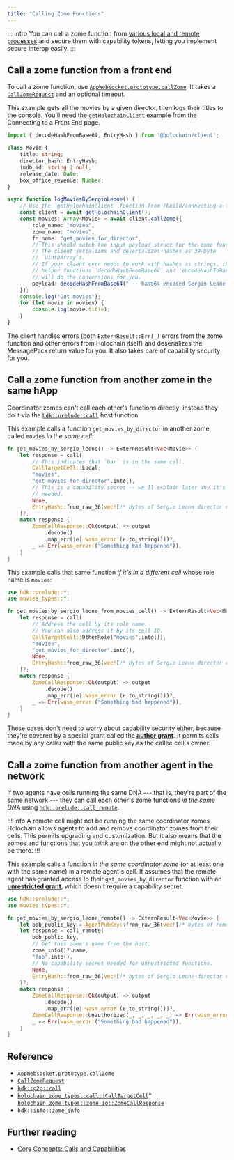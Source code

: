 ```yaml
---
title: "Calling Zome Functions"
---
```


::: intro
You can call a zome function from [various local and remote processes](/build/connecting-the-parts/#what-processes-can-connect-to-a-happ) and secure them with capability tokens, letting you implement secure interop easily.
:::

## Call a zome function from a front end

To call a zome function, use [`AppWebsocket.prototype.callZome`](https://github.com/holochain/holochain-client-js/blob/main/docs/client.appwebsocket.callzome.md). It takes a [`CallZomeRequest`](https://github.com/holochain/holochain-client-js/blob/main/docs/client.callzomerequest.md) and an optional timeout.

This example gets all the movies by a given director, then logs their titles to the console. You'll need the [`getHolochainClient` example](/build/connecting-a-front-end/#connect-to-a-happ-with-the-javascript-client) from the Connecting to a Front End page.

```typescript
import { decodeHashFromBase64, EntryHash } from '@holochain/client';

class Movie {
    title: string;
    director_hash: EntryHash;
    imdb_id: string | null;
    release_date: Date;
    box_office_revenue: Number;
}

async function logMoviesBySergioLeone() {
    // Use the `getHolochainClient` function from /build/connecting-a-front-end/
    const client = await getHolochainClient();
    const movies: Array<Movie> = await client.callZome({
        role_name: "movies",
        zome_name: "movies",
        fn_name: "get_movies_for_director",
        // This should match the input payload struct for the zome function.
        // The client serializes and deserializes hashes as 39-byte
        // `Uint8Array`s.
        // If your client ever needs to work with hashes as strings, the
        // helper functions `decodeHashFromBase64` and `encodeHashToBase64`
        // will do the conversions for you.
        payload: decodeHashFromBase64(" -- base64-encoded Sergio Leone hash -- ")
    });
    console.log("Got movies");
    for (let movie in movies) {
        console.log(movie.title);
    }
}
```

The client handles errors (both `ExternResult::Err(_)` errors from the zome function and other errors from Holochain itself) and deserializes the MessagePack return value for you. It also takes care of capability security<!--TODO: link when written --> for you.

## Call a zome function from another zome in the same hApp

Coordinator zomes can't call each other's functions directly; instead they do it via the [`hdk::prelude::call`](https://docs.rs/hdk/latest/hdk/p2p/fn.call.html) host function.

This example calls a function `get_movies_by_director` in another zome called `movies` _in the same cell_:

```rust
fn get_movies_by_sergio_leone() -> ExternResult<Vec<Movie>> {
    let response = call(
        // This indicates that `bar` is in the same cell.
        CallTargetCell::Local,
        "movies",
        "get_movies_for_director".into(),
        // This is a capability secret -- we'll explain later why it's not
        // needed.
        None,
        EntryHash::from_raw_36(vec![/* bytes of Sergio Leone director entry's hash */]),
    )?;
    match response {
        ZomeCallResponse::Ok(output) => output
            .decode()
            .map_err(|e| wasm_error!(e.to_string()))?,
        _ => Err(wasm_error!("Something bad happened")),
    }
}
```

This example calls that same function _if it's in a different cell_ whose role name is `movies`:

```rust
use hdk::prelude::*;
use movies_types::*;

fn get_movies_by_sergio_leone_from_movies_cell() -> ExternResult<Vec<Movie>> {
    let response = call(
        // Address the cell by its role name.
        // You can also address it by its cell ID.
        CallTargetCell::OtherRole("movies".into()),
        "movies",
        "get_movies_for_director".into(),
        None,
        EntryHash::from_raw_36(vec![/* bytes of Sergio Leone director entry's hash */]),
    )?;
    match response {
        ZomeCallResponse::Ok(output) => output
            .decode()
            .map_err(|e| wasm_error!(e.to_string()))?,
        _ => Err(wasm_error!("Something bad happened")),
    }
}
```

These cases don't need to worry about capability security either, because they're covered by a special grant called the [**author grant**](/concepts/8_calls_capabilities/#author-grant). It permits calls made by any caller with the same public key as the callee cell's owner.

## Call a zome function from another agent in the network

If two agents have cells running the same DNA --- that is, they're part of the same network --- they can call each other's zome functions _in the same DNA_ using [`hdk::prelude::call_remote`](https://docs.rs/hdk/latest/hdk/p2p/fn.call_remote.html).

!!! info A remote cell might not be running the same coordinator zomes
Holochain allows agents to add and remove coordinator zomes from their cells. This permits upgrading and customization. But it also means that the zomes and functions that you _think_ are on the other end might not actually be there.
!!!

This example calls a function _in the same coordinator zome_ (or at least one with the same name) in a remote agent's cell. It assumes that the remote agent has granted access to their `get_movies_by_director` function with an [**unrestricted grant**](/concepts/8_calls_capabilities/#unrestricted), which doesn't require a capability secret.

```rust
use hdk::prelude::*;
use movies_types::*;

fn get_movies_by_sergio_leone_remote() -> ExternResult<Vec<Movie>> {
    let bob_public_key = AgentPubKey::from_raw_36(vec![/* bytes of remote agent's key */]);
    let response = call_remote(
        bob_public_key,
        // Get this zome's name from the host.
        zome_info()?.name,
        "foo".into(),
        // No capability secret needed for unrestricted functions.
        None,
        EntryHash::from_raw_36(vec![/* bytes of Sergio Leone director entry's hash */]),
    )?;
    match response {
        ZomeCallResponse::Ok(output) => output
            .decode()
            .map_err(|e| wasm_error!(e.to_string()))?,
        ZomeCallResponse::Unauthorized(_, _, _, _, _) => Err(wasm_error!("I wasn't allowed to call this function on Bob's device")),
        _ => Err(wasm_error!("Something bad happened")),
    }
}
```

## Reference

* [`AppWebsocket.prototype.callZome`](https://github.com/holochain/holochain-client-js/blob/main/docs/client.appwebsocket.callzome.md)
* [`CallZomeRequest`](https://github.com/holochain/holochain-client-js/blob/main/docs/client.callzomerequest.md)
* [`hdk::p2p::call`](https://docs.rs/hdk/latest/hdk/p2p/fn.call.html)
* [`holochain_zome_types::call::CallTargetCell`](https://docs.rs/holochain_zome_types/latest/holochain_zome_types/call/enum.CallTargetCell.html)* [`holochain_zome_types::zome_io::ZomeCallResponse`](https://docs.rs/holochain_zome_types/latest/holochain_zome_types/zome_io/enum.ZomeCallResponse.html)
* [`hdk::info::zome_info`](https://docs.rs/hdk/latest/hdk/info/fn.zome_info.html)

## Further reading

* [Core Concepts: Calls and Capabilities](/concepts/8_calls_capabilities)